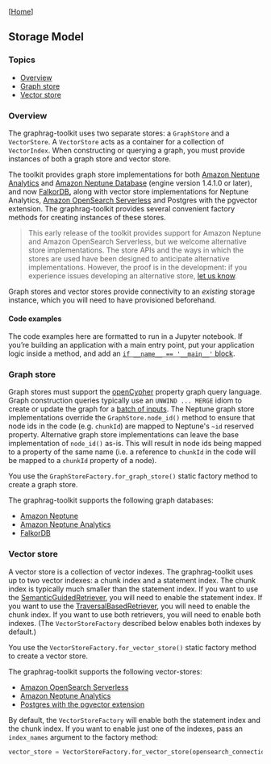 [[Home](./)]

## Storage Model

### Topics

- [Overview](#overview)
- [Graph store](#graph-store)
- [Vector store](#vector-store)

### Overview

The graphrag-toolkit uses two separate stores: a `GraphStore` and a `VectorStore`. A `VectorStore` acts as a container for a collection of `VectorIndex`. When constructing or querying a graph, you must provide instances of both a graph store and vector store.

The toolkit provides graph store implementations for both [Amazon Neptune Analytics](https://docs.aws.amazon.com/neptune-analytics/latest/userguide/what-is-neptune-analytics.html) and [Amazon Neptune Database](https://docs.aws.amazon.com/neptune/latest/userguide/intro.html) (engine version 1.4.1.0 or later), and now [FalkorDB](https://docs.falkordb.com/)**,** along with vector store implementations for Neptune Analytics, [Amazon OpenSearch Serverless](https://docs.aws.amazon.com/opensearch-service/latest/developerguide/serverless.html) and Postgres with the pgvector extension. The graphrag-toolkit provides several convenient factory methods for creating instances of these stores.

> This early release of the toolkit provides support for Amazon Neptune and Amazon OpenSearch Serverless, but we welcome alternative store implementations. The store APIs and the ways in which the stores are used have been designed to anticipate alternative implementations. However, the proof is in the development: if you experience issues developing an alternative store, [let us know](https://github.com/awslabs/graphrag-toolkit/issues).

Graph stores and vector stores provide connectivity to an *existing* storage instance, which you will need to have provisioned beforehand.

#### Code examples

The code examples here are formatted to run in a Jupyter notebook. If you’re building an application with a main entry point, put your application logic inside a method, and add an [`if __name__ == '__main__'` block](./faq.md#runtimeerror-please-use-nest_asyncioapply-to-allow-nested-event-loops).

### Graph store

Graph stores must support the [openCypher](https://opencypher.org/) property graph query language. Graph construction queries typically use an `UNWIND ... MERGE` idiom to create or update the graph for a [batch of inputs](https://docs.aws.amazon.com/neptune-analytics/latest/userguide/best-practices-content.html#best-practices-content-14). The Neptune graph store implementations override the `GraphStore.node_id()` method to ensure that node ids in the code (e.g. `chunkId`) are mapped to Neptune's `~id` reserved property. Alternative graph store implementations can leave the base implementation of `node_id()` as-is. This will result in node ids being mapped to a property of the same name (i.e. a reference to `chunkId` in the code will be mapped to a `chunkId` property of a node).

You use the `GraphStoreFactory.for_graph_store()` static factory method to create a graph store.

The graphrag-toolkit supports the following graph databases:

  - [Amazon Neptune](./graph-store-neptune-db.md)
  - [Amazon Neptune Analytics](./graph-store-neptune-analytics.md)
  - [FalkorDB](./graph-store-falkor-db.md)

### Vector store

A vector store is a collection of vector indexes. The graphrag-toolkit uses up to two vector indexes: a chunk index and a statement index. The chunk index is typically much smaller than the statement index. If you want to use the [SemanticGuidedRetriever](./querying.md#semanticguidedretriever), you will need to enable the statement index. If you want to use the [TraversalBasedRetriever](./querying.md#traversalbasedretriever), you will need to enable the chunk index. If you want to use both retrievers, you will need to enable both indexes. (The `VectorStoreFactory` described below enables both indexes by default.)

You use the `VectorStoreFactory.for_vector_store()` static factory method to create a vector store.

The graphrag-toolkit supports the following vector-stores:

  - [Amazon OpenSearch Serverless](./vector-store-opensearch-serverless.md)
  - [Amazon Neptune Analytics](./vector-store-neptune-analytics.md)
  - [Postgres with the pgvector extension](./vector-store-postgres.md)

By default, the `VectorStoreFactory` will enable both the statement index and the chunk index. If you want to enable just one of the indexes, pass an `index_names` argument to the factory method:

```python
vector_store = VectorStoreFactory.for_vector_store(opensearch_connection_info, index_names=['chunk'])
```

